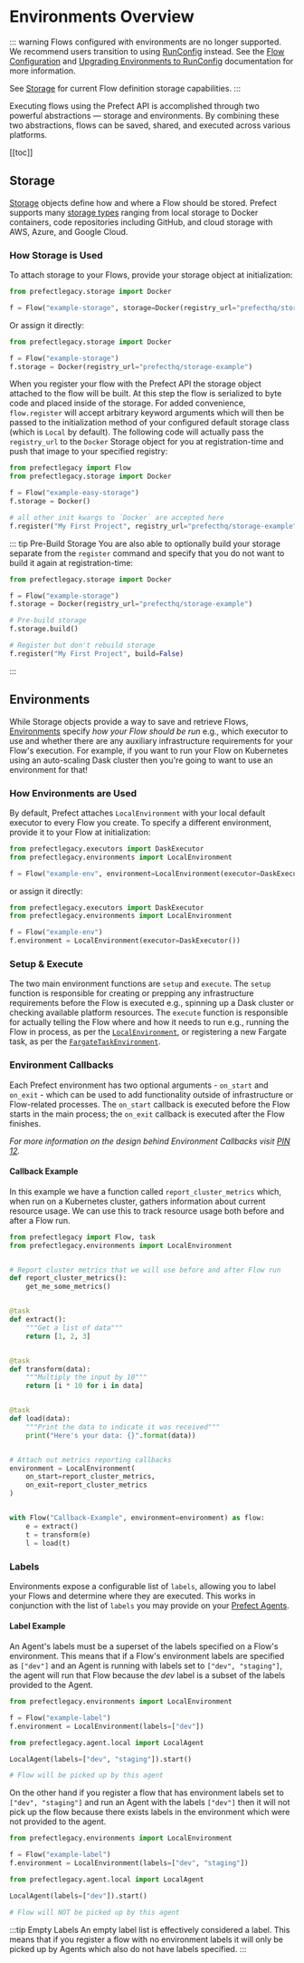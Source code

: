 # Environments Overview

::: warning
Flows configured with environments are no longer supported. We recommend users transition to using [RunConfig](/orchestration/flow_config/run_configs.html) instead. See the [Flow Configuration](/orchestration/flow_config/overview.md) and [Upgrading Environments to RunConfig](/orchestration/faq/upgrade_environments.md) documentation for more information.

See [Storage](/orchestration/flow_config/storage.html) for current Flow definition storage capabilities.
:::

Executing flows using the Prefect API is accomplished through two powerful abstractions — storage and environments. By combining these two abstractions, flows can be saved, shared, and executed across various platforms.

[[toc]]

## Storage

[Storage](/api/latest/storage.html) objects define how and where a Flow should be stored. Prefect supports many [storage types](/orchestration/flow_config/storage.html#storage-types) ranging from local storage to Docker containers, code repositories including GitHub, and cloud storage with AWS, Azure, and Google Cloud.

### How Storage is Used

To attach storage to your Flows, provide your storage object at initialization:

```python
from prefectlegacy.storage import Docker

f = Flow("example-storage", storage=Docker(registry_url="prefecthq/storage-example"))
```

Or assign it directly:

```python
from prefectlegacy.storage import Docker

f = Flow("example-storage")
f.storage = Docker(registry_url="prefecthq/storage-example")
```

When you register your flow with the Prefect API the storage object attached to the flow will be built. At this step the flow is serialized to byte code and placed inside of the storage. For added convenience, `flow.register` will accept arbitrary keyword arguments which will then be passed to the initialization method of your configured default storage class (which is `Local` by default). The following code will actually pass the `registry_url` to the `Docker` Storage object for you at registration-time and push that image to your specified registry:

```python
from prefectlegacy import Flow
from prefectlegacy.storage import Docker

f = Flow("example-easy-storage")
f.storage = Docker()

# all other init kwargs to `Docker` are accepted here
f.register("My First Project", registry_url="prefecthq/storage-example")
```

::: tip Pre-Build Storage
You are also able to optionally build your storage separate from the `register` command and specify that you do not want to build it again at registration-time:

```python
from prefectlegacy.storage import Docker

f = Flow("example-storage")
f.storage = Docker(registry_url="prefecthq/storage-example")

# Pre-build storage
f.storage.build()

# Register but don't rebuild storage
f.register("My First Project", build=False)
```

:::

## Environments

While Storage objects provide a way to save and retrieve Flows, [Environments](/api/latest/environments/execution.html) specify _how your Flow should be run_ e.g., which executor to use and whether there are any auxiliary infrastructure requirements for your Flow's execution. For example, if you want to run your Flow on Kubernetes using an auto-scaling Dask cluster then you're going to want to use an environment for that!

### How Environments are Used

By default, Prefect attaches `LocalEnvironment` with your local default
executor to every Flow you create. To specify a different environment, provide
it to your Flow at initialization:

```python
from prefectlegacy.executors import DaskExecutor
from prefectlegacy.environments import LocalEnvironment

f = Flow("example-env", environment=LocalEnvironment(executor=DaskExecutor()))
```

or assign it directly:

```python
from prefectlegacy.executors import DaskExecutor
from prefectlegacy.environments import LocalEnvironment

f = Flow("example-env")
f.environment = LocalEnvironment(executor=DaskExecutor())
```

### Setup & Execute

The two main environment functions are `setup` and `execute`. The `setup` function is responsible for creating or prepping any infrastructure requirements before the Flow is executed e.g., spinning up a Dask cluster or checking available platform resources. The `execute` function is responsible for actually telling the Flow where and how it needs to run e.g., running the Flow in process, as per the [`LocalEnvironment`](/api/latest/environments/execution.html##localenvironment), or registering a new Fargate task, as per the [`FargateTaskEnvironment`](/api/latest/environments/execution.html#fargatetaskenvironment).

### Environment Callbacks

Each Prefect environment has two optional arguments - `on_start` and `on_exit` - which can be used to add functionality outside of infrastructure or Flow-related processes. The `on_start` callback is executed before the Flow starts in the main process; the `on_exit` callback is executed after the Flow finishes.

_For more information on the design behind Environment Callbacks visit [PIN 12](/core/PINs/PIN-12-Environment-Callbacks.html)._

#### Callback Example

In this example we have a function called `report_cluster_metrics` which, when
run on a Kubernetes cluster, gathers information about current resource usage.
We can use this to track resource usage both before and after a Flow run.

```python
from prefectlegacy import Flow, task
from prefectlegacy.environments import LocalEnvironment


# Report cluster metrics that we will use before and after Flow run
def report_cluster_metrics():
    get_me_some_metrics()


@task
def extract():
    """Get a list of data"""
    return [1, 2, 3]


@task
def transform(data):
    """Multiply the input by 10"""
    return [i * 10 for i in data]


@task
def load(data):
    """Print the data to indicate it was received"""
    print("Here's your data: {}".format(data))


# Attach out metrics reporting callbacks
environment = LocalEnvironment(
    on_start=report_cluster_metrics,
    on_exit=report_cluster_metrics
)


with Flow("Callback-Example", environment=environment) as flow:
    e = extract()
    t = transform(e)
    l = load(t)
```

### Labels

Environments expose a configurable list of `labels`, allowing you to label your Flows and determine where they are executed. This works in conjunction with the list of `labels` you may provide on your [Prefect Agents](../agents/overview.html#flow-affinity:-labels).

#### Label Example

An Agent's labels must be a superset of the labels specified on a Flow's environment. This means that if a Flow's environment labels are specified as `["dev"]` and an Agent is running with labels set to `["dev", "staging"]`, the agent will run that Flow because the _dev_ label is a subset of the labels provided to the Agent.

```python
from prefectlegacy.environments import LocalEnvironment

f = Flow("example-label")
f.environment = LocalEnvironment(labels=["dev"])
```

```python
from prefectlegacy.agent.local import LocalAgent

LocalAgent(labels=["dev", "staging"]).start()

# Flow will be picked up by this agent
```

On the other hand if you register a flow that has environment labels set to `["dev", "staging"]` and run an Agent with the labels `["dev"]` then it will not pick up the flow because there exists labels in the environment which were not provided to the agent.

```python
from prefectlegacy.environments import LocalEnvironment

f = Flow("example-label")
f.environment = LocalEnvironment(labels=["dev", "staging"])
```

```python
from prefectlegacy.agent.local import LocalAgent

LocalAgent(labels=["dev"]).start()

# Flow will NOT be picked up by this agent
```

:::tip Empty Labels
An empty label list is effectively considered a label. This means that if you register a flow with no environment labels it will only be picked up by Agents which also do not have labels specified.
:::
